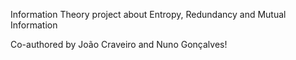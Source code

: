 Information Theory project about Entropy, Redundancy and Mutual Information

Co-authored by João Craveiro and Nuno Gonçalves!

